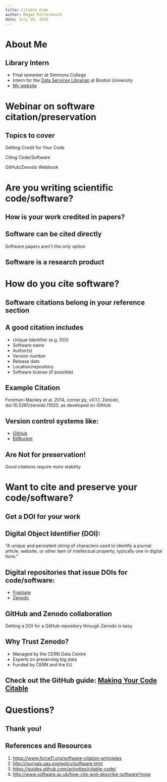 ```yaml
---
title: Citable Code
author: Megan Potterbusch
date: July 20, 2016
---
```


# About Me

## Library Intern

+ Final semester at Simmons College
+ Intern for the [Data Services Librarian](http://www.bu.edu/library/profile/thomas-hohenstein/) at Boston University
+ [My website](https://librarpotter.github.io/)

# Webinar on software citation/preservation

## Topics to cover 
Getting Credit for Your Code

Citing Code/Software

GitHub/Zenodo Webhook
	

# Are you writing scientific code/software?

## How is your work credited in papers?

## Software can be cited directly
Software papers aren't the only option

## Software is a research product

# How do you cite software?

## Software citations belong in your reference section

## A good citation includes

+ Unique Identifier (e.g. DOI)
+ Software name
+ Author(s)
+ Version number
+ Release date
+ Location/repository
+ Software license (if possible)

## Example Citation

Foreman-Mackey et al. 2014, corner.py, v0.1.1, Zenodo, doi:10.5281/zenodo.11020, as developed on GitHub

## Version control systems like:
+ [GitHub](https://github.com/)
+ [BitBucket](https://bitbucket.org/)

## Are Not for preservation!

Good citations require more stability

# Want to cite and preserve your code/software?

## Get a DOI for your work

## Digital Object Identifier (DOI):

"A unique and persistent string of characters used to identify a journal article, website, or other item of intellectual property, typically one in digital form."

## Digital repositories that issue DOIs for code/software:
+ [Figshare](https://figshare.com/)
+ [Zenodo](http://zenodo.org)

## GitHub and Zenodo collaboration

Getting a DOI for a GitHub repository through Zenodo is easy

## Why Trust Zenodo?

+ Managed by the CERN Data Centre
+ Experts on preserving big data
+ Funded by CERN and the EU
 
## Check out the GitHub guide: [Making Your Code Citable](https://guides.github.com/activities/citable-code/)

# Questions?

## Thank you!

## References and Resources
1. <https://www.force11.org/software-citation-principles>
2. <http://journals.aas.org/policy/software.html>
3. <https://guides.github.com/activities/citable-code/>
4. <http://www.software.ac.uk/how-cite-and-describe-software?mpw>
